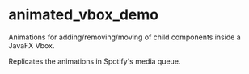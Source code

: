 # animated_vbox_demo

Animations for adding/removing/moving of child components inside a JavaFX Vbox.

Replicates the animations in Spotify's media queue.
